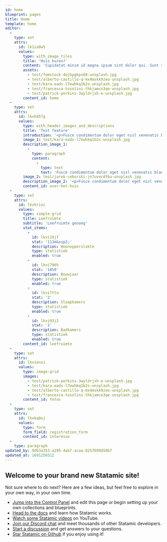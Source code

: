 ```yaml
---
id: home
blueprint: pages
title: Home
template: home
editor:
  -
    type: set
    attrs:
      id: lk1ia8w5
      values:
        type: with_image_tiles
        title: 'Huis huren?'
        content: 'Cupidatat minim id magna ipsum sint dolor qui. Sunt sit in quis cupidatat mollit aute velit. Et labore commodo nulla aliqua proident mollit ullamco exercitation tempor. Sint aliqua anim nulla sunt mollit id pariatur in voluptate cillum.'
        assets:
          - test/fomstock-4ojhpgkps68-unsplash.jpg
          - test/alberto-castillo-q-mx4mskk9zeo-unsplash.jpg
          - test/kara-eads-l7ewhkq1b2s-unsplash.jpg
          - test/francesca-tosolini-thkjamco3qe-unsplash.jpg
          - test/patrick-perkins-3wyldrjxh-e-unsplash.jpg
        content_id: home
  -
    type: set
    attrs:
      id: lkvh457g
      values:
        type: with_header_images_and_descriptions
        title: 'Test feature'
        introduction: '<p>Fusce condimentum dolor eget nisl venenatis blandit. Suspendisse potenti. Ut gravida odio quis justo laoreet venenatis. Nullam non quam bibendum, volutpat dolor eu, lacinia urna. Vivamus eleifend augue eget auctor aliquet. Cras in enim ut tortor blandit auctor quis at libero. Suspendisse sem nisl, auctor at neque ut, hendrerit euismod arcu. Phasellus a tempus purus, sit amet elementum sapien. Phasellus a varius metus.</p>'
        image_1: test/kara-eads-l7ewhkq1b2s-unsplash.jpg
        description_image_1:
          -
            type: paragraph
            content:
              -
                type: text
                text: 'Fusce condimentum dolor eget nisl venenatis blandit. Suspendisse potenti. Ut gravida odio quis justo laoreet venenatis. Nullam non quam bibendum, volutpat dolor eu, lacinia urna. Vivamus eleifend augue eget auctor aliquet. Cras in enim ut tortor blandit auctor quis at libero. Suspendisse sem nisl, auctor at neque ut, hendrerit euismod arcu. Phasellus a tempus purus, sit amet elementum sapien. Phasellus a varius metus.'
        image_2: test/jarek-ceborski-jn7uvecdf6u-unsplash.jpg
        description_image_2: '<p>Fusce condimentum dolor eget nisl venenatis blandit. Suspendisse potenti. Ut gravida odio quis justo laoreet venenatis. Nullam non quam bibendum, volutpat dolor eu, lacinia urna. Vivamus eleifend augue eget auctor aliquet. Cras in enim ut tortor blandit auctor quis at libero. Suspendisse sem nisl, auctor at neque ut, hendrerit euismod arcu. Phasellus a tempus purus, sit amet elementum sapien. Phasellus a varius metus.</p>'
        content_id: over-het-huis
  -
    type: set
    attrs:
      id: lkvhrixz
      values:
        type: simple-grid
        title: Leefruimte
        subtitle: 'Leefruimte genoeg'
        stat_items:
          -
            id: lkvi19jf
            stat: '113m&sup2;'
            description: Woonoppervlakte
            type: statistiek
            enabled: true
          -
            id: lkvi796h
            stat: '1850'
            description: Bouwjaar
            type: statistiek
            enabled: true
          -
            id: lkvi7ttu
            stat: '2'
            description: Slaapkamers
            type: statistiek
            enabled: true
          -
            id: lkvi93j2
            stat: '1'
            description: Badkamers
            type: statistiek
            enabled: true
        content_id: leefruimte
  -
    type: set
    attrs:
      id: lkvienxi
      values:
        type: image-grid
        images:
          - test/patrick-perkins-3wyldrjxh-e-unsplash.jpg
          - test/kara-eads-l7ewhkq1b2s-unsplash.jpg
          - test/alberto-castillo-q-mx4mskk9zeo-unsplash.jpg
          - test/francesca-tosolini-thkjamco3qe-unsplash.jpg
        content_id: fotos
  -
    type: set
    attrs:
      id: lkvkq8oj
      values:
        type: form
        form_field: registration_form
        content_id: interesse
  -
    type: paragraph
updated_by: 9d63a353-a295-4ab7-acaa-025f699d58b7
updated_at: 1691250312
---
```

## Welcome to your brand new Statamic site!

Not sure where to do next? Here are a few ideas, but feel free to explore in your own way, in your own time.

- [Jump into the Control Panel](/cp) and edit this page or begin setting up your own collections and blueprints.
- [Head to the docs](https://statamic.dev) and learn how Statamic works.
- [Watch some Statamic videos](https://youtube.com/statamic) on YouTube.
- [Join our Discord chat](https://statamic.com/discord) and meet thousands of other Statamic developers.
- [Start a discussion](https://github.com/statamic/cms/discussions) and get answers to your questions.
- [Star Statamic on Github](https://github.com/statamic/cms) if you enjoy using it!
